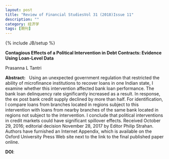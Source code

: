 ```yaml
---
layout: post
title: "Review of Financial StudiesVol 31 (2018)Issue 11"
description: ""
category: 经济学
tags: [期刊]
---
```

{% include JB/setup %}

<p><strong>Contagious Effects of a Political Intervention in Debt Contracts: Evidence Using Loan-Level Data</strong></p>
<p>Prasanna L Tantri&nbsp;&nbsp;&nbsp;</p>
<p><strong>Abstract:</strong>&nbsp;&nbsp;&nbsp;Using an unexpected government regulation that restricted the ability of microfinance institutions to recover loans in one Indian state, I examine whether this intervention affected bank loan performance. The bank loan delinquency rate significantly increased as a result. In response, the ex post bank credit supply declined by more than half. For identification, I compare loans from branches located in regions subject to this intervention with loans from nearby branches of the same bank located in regions not subject to the intervention. I conclude that political interventions in credit markets could have significant spillover effects. Received October 29, 2016; editorial decision November 28, 2017 by Editor Philip Strahan. Authors have furnished an Internet Appendix, which is available on the Oxford University Press Web site next to the link to the final published paper online.</p>
<p><strong>DOI</strong>:
</p>
</br></br>  